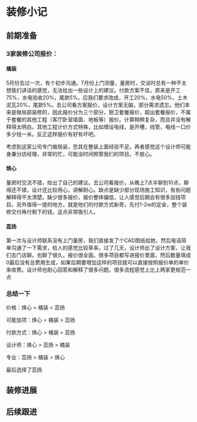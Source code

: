 # 装修小记
## 前期准备
### 3家装修公司报价：
#### 橘装
5月份去过一次，有个初步沟通。7月份上门测量，量房时，交谈时总有一种不太想我们讲话的感觉，无法给出一些设计上的建议。付款方案不佳，原来是开工75%，水电验收20%，尾款5%。应我们要求改成，开工20%，水电50%，土木泥瓦20%，尾款5%。去公司看方案报价，设计方案无脑，部分需求遗忘。他们本来是做局部装修的，因此报价分为三个部分，厨卫套餐报价，超出套餐报价，不属于套餐的其他工程（客厅卧室墙面、地板等）报价。计算稍稍复杂，而且并没有解释得太明白。其他工程计价方式特殊，比如增设电线，是开槽，线管，电线一口价多少钱一米。反正这样报价有好有坏吧。

考虑到这家公司专门做局装，恐其在整装上面经验不足。再者感觉这个设计师可能身兼分店经理，非常的忙，可能没时间照管我们的项目。不放心。
#### 焕心
量房时交流不错，给出了自己的建议。去公司看报价，从晚上7点半聊到10点，聊得还不错，设计还比较用心，讲解耐心。缺点是缺少部分现场施工知识，有些问题解释得不太清楚。缺少很多报价，报价整体偏低，让人感觉后期会有很多加钱项目。另外值得一提的地方，就是他们的付款方式新奇，先付1-2w的定金，整个装修交付再付剩下的钱，这点非常吸引人。
#### 蕊扬
第一次与设计师联系没有上门量房，我们直接发了个CAD图纸给她，然后电话简单沟通了一下需求，给人的感觉比较草率。过了几天，设计师出了设计方案，让我们去门店聊。也聊了很久，报价很全面。很多项目都写进报价里面，然后数量填成0最后没有总费用生成，如果后期要增加这样的项目就可以直接按照报价单的单价来收费。设计师也耐心回答和解释了很多问题。很多流程感觉上比上两家更规范一点

### 总结一下

价格：焕心 = 橘装 < 蕊扬

可能加项：焕心 = 橘装 > 蕊扬

付款方式：焕心 > 橘装 = 蕊扬

设计师：焕心 > 蕊扬 > 橘装

专业：蕊扬 > 橘装 > 焕心

最后选择了蕊扬

## 装修进展
## 后续跟进
